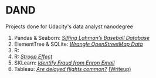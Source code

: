 # DAND
Projects done for Udacity's data analyst nanodegree

1. Pandas & Seaborn: [*Sifting Lahman’s Baseball Database*](https://kiquin.github.io/DAND/01/Baseball.html)
2. ElementTree & SQLite: [*Wrangle OpenStreetMap Data*](https://github.com/kiquin/DAND/blob/master/02/report.md)
3. R:
4. R: [*Stroop Effect*](https://kiquin.github.io/DAND/04/stroop.html)
5. SKLearn: [*Identify Fraud from Enron Email*](https://kiquin.github.io/DAND/05/enron_eda.html)
6. Tableau: [*Are delayed flights common?*](https://public.tableau.com/profile/enrique2711#!/vizhome/FlightDelays2008v3/Story) [(Writeup)](https://kiquin.github.io/DAND/06/writeup.html)
